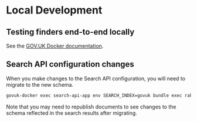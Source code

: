 # Local Development

## Testing finders end-to-end locally

See the [GOV.UK Docker documentation](https://docs.publishing.service.gov.uk/repos/govuk-docker/how-tos/finder-setup.html).

## Search API configuration changes

When you make changes to the Search API configuration, you will need to migrate to the new schema.

```bash
govuk-docker exec search-api-app env SEARCH_INDEX=govuk bundle exec rake search:migrate_schema
```

Note that you may need to republish documents to see changes to the schema reflected in the search results after migrating.